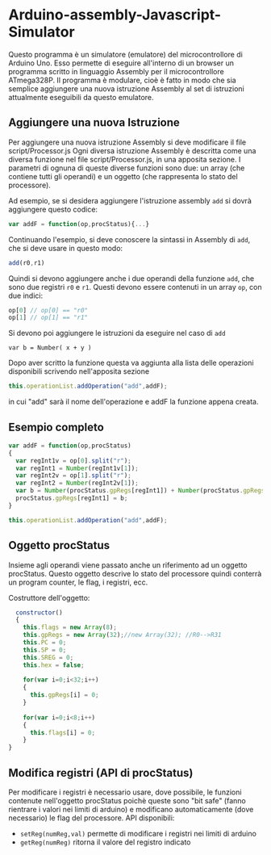 # Arduino-assembly-Javascript-Simulator
Questo programma è un simulatore (emulatore) del microcontrollore di Arduino Uno. Esso permette di eseguire all'interno di un browser un programma scritto in linguaggio Assembly per il microcontrollore ATmega328P.
Il programma è modulare, cioè è fatto in modo che sia semplice aggiungere una nuova istruzione Assembly al set di istruzioni attualmente eseguibili da questo emulatore.

## Aggiungere una nuova Istruzione
Per aggiungere una nuova istruzione Assembly si deve modificare il file script/Processor.js
Ogni diversa istruzione Assembly è descritta come una diversa funzione nel file script/Processor.js, in una apposita  sezione. I parametri di ognuna di queste diverse funzioni sono due: un array (che contiene tutti gli operandi) e un oggetto (che rappresenta lo stato del processore). 

Ad esempio, se si desidera aggiungere l'istruzione assembly `add` si dovrà aggiungere questo codice:
```javascript
var addF = function(op,procStatus){...} 
```

Continuando l'esempio, si deve conoscere la sintassi in Assembly di `add`, che si deve usare in questo modo:
```javascript
add(r0,r1)
```

Quindi si devono aggiungere anche i due operandi della funzione `add`, che sono due registri `r0` e `r1`. Questi devono essere contenuti in un array `op`, con due indici:
```javascript
op[0] // op[0] == "r0"
op[1] // op[1] == "r1"
```

Si devono poi aggiungere le istruzioni da eseguire nel caso di `add`
```
var b = Number( x + y )
```

Dopo aver scritto la funzione questa va aggiunta alla lista delle operazioni disponibili scrivendo nell'apposita sezione
```javascript
this.operationList.addOperation("add",addF);
```

in cui "add" sarà il nome dell'operazione e addF la funzione appena creata.

## Esempio completo

```javascript
var addF = function(op,procStatus)
{				
  var regInt1v = op[0].split("r");
  var regInt1 = Number(regInt1v[1]);
  var regInt2v = op[1].split("r");
  var regInt2 = Number(regInt2v[1]);
  var b = Number(procStatus.gpRegs[regInt1]) + Number(procStatus.gpRegs[regInt2]);
  procStatus.gpRegs[regInt1] = b;				
}

this.operationList.addOperation("add",addF);
```
## Oggetto procStatus

Insieme agli operandi viene passato anche un riferimento ad un oggetto procStatus.
Questo oggetto descrive lo stato del processore quindi conterrà un program counter, le flag, i registri, ecc.

Costruttore dell'oggetto:
```javascript
  constructor()
  {
    this.flags = new Array(8);
    this.gpRegs = new Array(32);//new Array(32); //R0-->R31
    this.PC = 0;
    this.SP = 0;
    this.SREG = 0;
    this.hex = false;		
    
    for(var i=0;i<32;i++)
    {
      this.gpRegs[i] = 0;
    }
    
    for(var i=0;i<8;i++)
    {
      this.flags[i] = 0;
    }
}
```
## Modifica registri (API di procStatus)

Per modificare i registri è necessario usare, dove possibile, le funzioni contenute nell'oggetto procStatus poichè
queste sono "bit safe" (fanno rientrare i valori nei limiti di arduino) e modificano automaticamente (dove necessario) le flag del processore.
API disponibili: <br>
- `setReg(numReg,val)` permette di modificare i registri nei limiti di arduino
- `getReg(numReg)`     ritorna il valore del registro indicato
